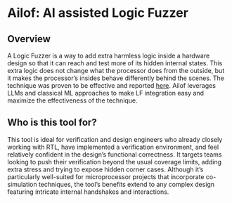 # Ailof: **AI** assisted **Lo**gic **F**uzzer

## Overview
A Logic Fuzzer is a way to add extra harmless logic inside a hardware design so that it can reach and test more of its hidden internal states. This extra logic does not change what the processor does from the outside, but it makes the processor’s insides behave differently behind the scenes. The technique was proven to be effective and reported [here](https://dl.acm.org/doi/10.1145/3466752.3480092). Ailof leverages LLMs and classical ML approaches to make LF integration easy and maximize the effectiveness of the technique.

## Who is this tool for?
This tool is ideal for verification and design engineers who already closely working with RTL, have implemented a verification environment, and feel relatively confident in the design’s functional correctness. It targets teams looking to push their verification beyond the usual coverage limits, adding extra stress and trying to expose hidden corner cases. Although it’s particularly well-suited for microprocessor projects that incorporate co-simulation techniques, the tool’s benefits extend to any complex design featuring intricate internal handshakes and interactions. 
